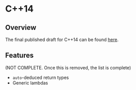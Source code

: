 # C++14

## Overview

The final published draft for C++14 can be found [here](https://github.com/cplusplus/draft/blob/master/papers/N3797.pdf).

## Features 
(NOT COMPLETE. Once this is removed, the list is complete)

* `auto`-deduced return types 
* Generic lambdas
